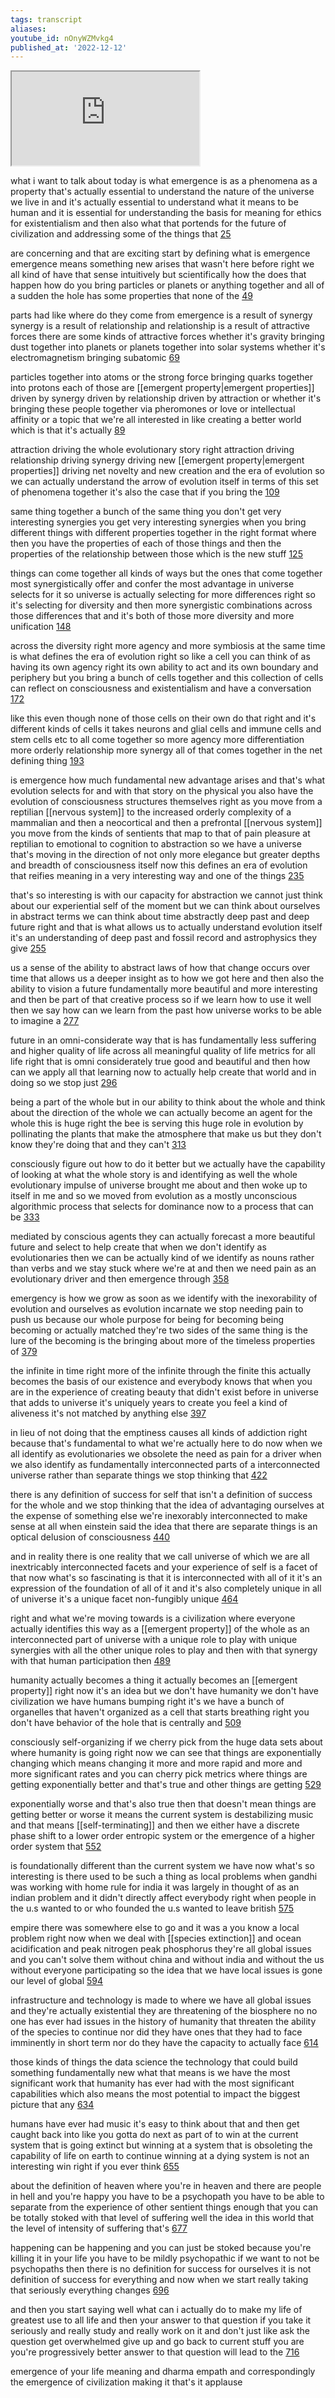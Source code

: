 ```yaml
---
tags: transcript
aliases:
youtube_id: nOnyWZMvkg4
published_at: '2022-12-12'
---
```


<div class="yt-container"><iframe src="https://www.youtube.com/embed/nOnyWZMvkg4"></iframe></div>

what i want to talk about today is what emergence is as a phenomena as a property that's actually essential to understand the nature of the universe we live in and it's actually essential to understand what it means to be human and it is essential for understanding the basis for meaning for ethics for existentialism and then also what that portends for the future of civilization and addressing some of the things that [25](https://www.youtube.com/watch?v=nOnyWZMvkg4&t=25.08s)

are concerning and that are exciting start by defining what is emergence emergence means something new arises that wasn't here before right we all kind of have that sense intuitively but scientifically how the does that happen how do you bring particles or planets or anything together and all of a sudden the hole has some properties that none of the [49](https://www.youtube.com/watch?v=nOnyWZMvkg4&t=49.559s)

parts had like where do they come from emergence is a result of synergy synergy is a result of relationship and relationship is a result of attractive forces there are some kinds of attractive forces whether it's gravity bringing dust together into planets or planets together into solar systems whether it's electromagnetism bringing subatomic [69](https://www.youtube.com/watch?v=nOnyWZMvkg4&t=69.659s)

particles together into atoms or the strong force bringing quarks together into protons each of those are [[emergent property|emergent properties]] driven by synergy driven by relationship driven by attraction or whether it's bringing these people together via pheromones or love or intellectual affinity or a topic that we're all interested in like creating a better world which is that it's actually [89](https://www.youtube.com/watch?v=nOnyWZMvkg4&t=89.7s)

attraction driving the whole evolutionary story right attraction driving relationship driving synergy driving new [[emergent property|emergent properties]] driving net novelty and new creation and the era of evolution so we can actually understand the arrow of evolution itself in terms of this set of phenomena together it's also the case that if you bring the [109](https://www.youtube.com/watch?v=nOnyWZMvkg4&t=109.979s)

same thing together a bunch of the same thing you don't get very interesting synergies you get very interesting synergies when you bring different things with different properties together in the right format where then you have the properties of each of those things and then the properties of the relationship between those which is the new stuff [125](https://www.youtube.com/watch?v=nOnyWZMvkg4&t=125.88s)

things can come together all kinds of ways but the ones that come together most synergistically offer and confer the most advantage in universe selects for it so universe is actually selecting for more differences right so it's selecting for diversity and then more synergistic combinations across those differences that and it's both of those more diversity and more unification [148](https://www.youtube.com/watch?v=nOnyWZMvkg4&t=148.319s)

across the diversity right more agency and more symbiosis at the same time is what defines the era of evolution right so like a cell you can think of as having its own agency right its own ability to act and its own boundary and periphery but you bring a bunch of cells together and this collection of cells can reflect on consciousness and existentialism and have a conversation [172](https://www.youtube.com/watch?v=nOnyWZMvkg4&t=172.019s)

like this even though none of those cells on their own do that right and it's different kinds of cells it takes neurons and glial cells and immune cells and stem cells etc to all come together so more agency more differentiation more orderly relationship more synergy all of that comes together in the net defining thing [193](https://www.youtube.com/watch?v=nOnyWZMvkg4&t=193.08s)

is emergence how much fundamental new advantage arises and that's what evolution selects for and with that story on the physical you also have the evolution of consciousness structures themselves right as you move from a reptilian [[nervous system]] to the increased orderly complexity of a mammalian and then a neocortical and then a prefrontal [[nervous system]] you move from the kinds of sentients that map to that of pain pleasure at reptilian to emotional to cognition to abstraction so we have a universe that's moving in the direction of not only more elegance but greater depths and breadth of consciousness itself now this defines an era of evolution that reifies meaning in a very interesting way and one of the things [235](https://www.youtube.com/watch?v=nOnyWZMvkg4&t=235.92s)

that's so interesting is with our capacity for abstraction we cannot just think about our experiential self of the moment but we can think about ourselves in abstract terms we can think about time abstractly deep past and deep future right and that is what allows us to actually understand evolution itself it's an understanding of deep past and fossil record and astrophysics they give [255](https://www.youtube.com/watch?v=nOnyWZMvkg4&t=255.659s)

us a sense of the ability to abstract laws of how that change occurs over time that allows us a deeper insight as to how we got here and then also the ability to vision a future fundamentally more beautiful and more interesting and then be part of that creative process so if we learn how to use it well then we say how can we learn from the past how universe works to be able to imagine a [277](https://www.youtube.com/watch?v=nOnyWZMvkg4&t=277.139s)

future in an omni-considerate way that is has fundamentally less suffering and higher quality of life across all meaningful quality of life metrics for all life right that is omni considerately true good and beautiful and then how can we apply all that learning now to actually help create that world and in doing so we stop just [296](https://www.youtube.com/watch?v=nOnyWZMvkg4&t=296.1s)

being a part of the whole but in our ability to think about the whole and think about the direction of the whole we can actually become an agent for the whole this is huge right the bee is serving this huge role in evolution by pollinating the plants that make the atmosphere that make us but they don't know they're doing that and they can't [313](https://www.youtube.com/watch?v=nOnyWZMvkg4&t=313.8s)

consciously figure out how to do it better but we actually have the capability of looking at what the whole story is and identifying as well the whole evolutionary impulse of universe brought me about and then woke up to itself in me and so we moved from evolution as a mostly unconscious algorithmic process that selects for dominance now to a process that can be [333](https://www.youtube.com/watch?v=nOnyWZMvkg4&t=333.96s)

mediated by conscious agents they can actually forecast a more beautiful future and select to help create that when we don't identify as evolutionaries then we can be actually kind of we identify as nouns rather than verbs and we stay stuck where we're at and then we need pain as an evolutionary driver and then emergence through [358](https://www.youtube.com/watch?v=nOnyWZMvkg4&t=358.56s)

emergency is how we grow as soon as we identify with the inexorability of evolution and ourselves as evolution incarnate we stop needing pain to push us because our whole  purpose for being for becoming being becoming or actually matched they're two sides of the same thing is the lure of the becoming is the bringing about more of the timeless properties of [379](https://www.youtube.com/watch?v=nOnyWZMvkg4&t=379.139s)

the infinite in time right more of the infinite through the finite this actually becomes the basis of our existence and everybody knows that when you are in the experience of creating beauty that didn't exist before in universe that adds to universe it's uniquely years to create you feel a kind of aliveness it's not matched by anything else [397](https://www.youtube.com/watch?v=nOnyWZMvkg4&t=397.8s)

in lieu of not doing that the emptiness causes all kinds of addiction right because that's fundamental to what we're actually here to do now when we all identify as evolutionaries we obsolete the need as pain for a driver when we also identify as fundamentally interconnected parts of a interconnected universe rather than separate things we stop thinking that [422](https://www.youtube.com/watch?v=nOnyWZMvkg4&t=422.88s)

there is any definition of success for self that isn't a definition of success for the whole and we stop thinking that the idea of advantaging ourselves at the expense of something else we're inexorably interconnected to make sense at all when einstein said the idea that there are separate things is an optical delusion of consciousness [440](https://www.youtube.com/watch?v=nOnyWZMvkg4&t=440.639s)

and in reality there is one reality that we call universe of which we are all inextricably interconnected facets and your experience of self is a facet of that now what's so fascinating is that it is interconnected with all of it it's an expression of the foundation of all of it and it's also completely unique in all of universe it's a unique facet non-fungibly unique [464](https://www.youtube.com/watch?v=nOnyWZMvkg4&t=464.34s)

right and what we're moving towards is a civilization where everyone actually identifies this way as a [[emergent property]] of the whole as an interconnected part of universe with a unique role to play with unique synergies with all the other unique roles to play and then with that synergy with that human participation then [489](https://www.youtube.com/watch?v=nOnyWZMvkg4&t=489.3s)

humanity actually becomes a thing it actually becomes an [[emergent property]] right now it's an idea but we don't have humanity we don't have civilization we have humans bumping right it's we have a bunch of organelles that haven't organized as a cell that starts breathing right you don't have behavior of the hole that is centrally and [509](https://www.youtube.com/watch?v=nOnyWZMvkg4&t=509.58s)

consciously self-organizing if we cherry pick from the huge data sets about where humanity is going right now we can see that things are exponentially changing which means changing it more and more rapid and more and more significant rates and you can cherry pick metrics where things are getting exponentially better and that's true and other things are getting [529](https://www.youtube.com/watch?v=nOnyWZMvkg4&t=529.74s)

exponentially worse and that's also true then that doesn't mean things are getting better or worse it means the current system is destabilizing music and that means [[self-terminating]] and then we either have a discrete phase shift to a lower order entropic system or the emergence of a higher order system that [552](https://www.youtube.com/watch?v=nOnyWZMvkg4&t=552.24s)

is foundationally different than the current system we have now what's so interesting is there used to be such a thing as local problems when gandhi was working with home rule for india it was largely in thought of as an indian problem and it didn't directly affect everybody right when people in the u.s wanted to or who founded the u.s wanted to leave british [575](https://www.youtube.com/watch?v=nOnyWZMvkg4&t=575.64s)

empire there was somewhere else to go and it was a you know a local problem right now when we deal with [[species extinction]] and ocean acidification and peak nitrogen peak phosphorus they're all global issues and you can't solve them without china and without india and without the us without everyone participating so the idea that we have local issues is gone our level of global [594](https://www.youtube.com/watch?v=nOnyWZMvkg4&t=594.54s)

infrastructure and technology is made to where we have all global issues and they're actually existential they are threatening of the biosphere no no one has ever had issues in the history of humanity that threaten the ability of the species to continue nor did they have ones that they had to face imminently in short term nor do they have the capacity to actually face [614](https://www.youtube.com/watch?v=nOnyWZMvkg4&t=614.76s)

those kinds of things the data science the technology that could build something fundamentally new what that means is we have the most significant work that humanity has ever had with the most significant capabilities which also means the most potential to impact the biggest picture that any [634](https://www.youtube.com/watch?v=nOnyWZMvkg4&t=634.74s)

humans have ever had music it's easy to think about that and then get caught back into like you gotta do next as part of to win at the current system that is going extinct but winning at a system that is obsoleting the capability of life on earth to continue winning at a dying system is not an interesting win right if you ever think [655](https://www.youtube.com/watch?v=nOnyWZMvkg4&t=655.38s)

about the definition of heaven where you're in heaven and there are people in hell and you're happy you have to be a psychopath you have to be able to separate from the experience of other sentient things enough that you can be totally stoked with that level of suffering well the idea in this world that the level of intensity of suffering that's [677](https://www.youtube.com/watch?v=nOnyWZMvkg4&t=677.519s)

happening can be happening and you can just be stoked because you're killing it in your life you have to be mildly psychopathic if we want to not be psychopaths then there is no definition for success for ourselves it is not definition of success for everything and now when we start really taking that seriously everything changes [696](https://www.youtube.com/watch?v=nOnyWZMvkg4&t=696.18s)

and then you start saying well what can i actually do to make my life of greatest use to all life and then your answer to that question if you take it seriously and really study and really work on it and don't just like ask the question get overwhelmed give up and go back to current stuff you are you're progressively better answer to that question will lead to the [716](https://www.youtube.com/watch?v=nOnyWZMvkg4&t=716.459s)

emergence of your life meaning and dharma empath and correspondingly the emergence of civilization making it that's it applause